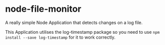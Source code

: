 # node-file-monitor
A really simple Node Application that detects changes on a log file.

This Application utilises the log-timestamp package so you need to use `npm install --save log-timestamp` for it to work correctly.
